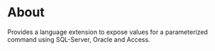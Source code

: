 ﻿# About

Provides a language extension to expose values for a parameterized command using SQL-Server, Oracle and Access.